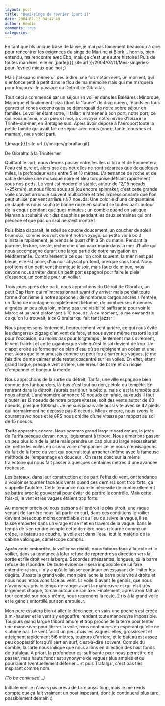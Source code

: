```yaml
---
layout: post
title: "Demi-singe de février (part 1)"
date: 2004-02-12 04:47:40
author: Hoedic
comments: true
categories: 
---
```



En tant que fils unique blasé de la vie, je n'ai pas forcément beaucoup à dire pour rencontrer les exigences du [singe de Martine](http://www.martinepage.com/blog/2004_02_01_archive.html#107636297223139607) et Blork... hormis, bien entendu, ma rencontre avec Ebb, mais ça c'est une autre histoire ! Puis de toutes manières, elle en [parle]({{ site.url }}/2004/02/11/Mes-singeries-pour-fevrier) mieux que moi ;)

Mais j'ai quand même un peu à dire, une fois notamment, un moment, qui s'enfonce petit à petit dans le flou de ma mémoire mais qui me marquera pour toujours : le passage du Détroit de Gibraltar.

Tout ceci a commencé par un séjour en voilier dans les Baléares : Minorque, Majorque et finalement Ibiza (dont la "faune" de drag queen, fêtards en tous genres et riches excentriques se démarquait de notre sobre séjour en famille). Le voilier étant notre, il fallait le ramener à bon port, notre port, ce qui nous amena, mon père et moi, à convoyer notre navire d'Ibiza à la Trinité-sur-mer, en Bretagne sud. Après avoir déposé à l'aéroport toute la petite famille qui avait fait ce séjour avec nous (oncle, tante, cousines et maman), nous voici parti.

![Image]({{ site.url }}/images/gibraltar.gif)
<div class="photoattrib">De Gibraltar à la Trinité/mer</div>



Quittant le port, nous devons passer entre les îles d'Ibiza et de Formentera, l'eau est pure et, alors que ces deux îles ne sont séparées que de quelques miles, la profondeur varie entre 5 et 10 mètres. L'alternance de roche et de sable dessine une mosaïque noire et bleu turquoise défilant rapidement sous nos pieds. Le vent est modéré et stable, autour de 12/15 noeuds (~25km/h), et nous filons sous spi (ou encore spinnaker, c'est cette grande voile d'avant arrondie souvent multicolore et très impressionnante que l'on peut utiliser par vent arrière.) à 7 noeuds. Une colonie d'une cinquantaine de dauphins nous souhaite bonne route en sautant de toutes parts autour de la coque pendant quelques minutes ; un comble quand on sait que Maman a souhaité voir des dauphins pendant les deux semaines qui ont précédé et que pas un seul ne s'est montré !

Puis Ibiza disparait, le soleil se couche doucement, un coucher de soleil brumeux, comme souvent durant notre voyage. La petite vie à bord s'installe rapidement, je prends le quart d'1h à 5h du matin. Pendant la journée, lecture, sieste, recherche d'animaux marin dans la mer d'huile qui nous accompagne durant une large partie de notre navigation en Méditerranée. Contrairement à ce que l'on croit souvent, la mer n'est pas bleue, elle est noire, d'un noir abyssal profond, presque sans fond. Nous profitons d'un petit vent thermique le soir, mais faute de mieux, nous devons nous arrêter dans un petit port espagnol pour faire le plein d'essence, un comble pour un voilier.

Trois jours après être parti, nous approchons du Détroit de Gibraltar, un petit Cap Horn qui m'impressionnait avant d'y arriver mais perdait toute forme d'onirisme à notre approche : de nombreux cargos ancrés à l'entrée, un flanc de montagne complètement bétonné, de nombreuses éoliennes alignées un peu plus loin, même pas une visibilité suffisante pour voir le Maroc et un vent plafonnant à 10 noeuds. A ce moment, je me demandais ce qu'on lui trouvait, à ce Gibraltar qui fait tant jazzer !

Nous progressons lentement, heureusement vent arrière, ce qui nous évite les dangereux zigzag d'un vent de face, et nous avons même ressorti le spi pour l'occasion, du moins pas pour longtemps ; lentement mais surement, le vent fraichit et cette gigantesque voile qu'est le spi devient de trop. Un clapot croisé se forme sur ce plan d'eau où se rejoignent un océan et une mer. Alors que je m'amusais comme un petit fou à surfer les vagues, je me fais dire de me calmer et de rester concentré sur les voiles. En effet, étant grand largue, presque vent arrière, une erreur de barre et on risque d'empanner et bonjour la merde.

Nous approchons de la sortie du détroit, Tarifa, une ville espagnole bien connue des funboarders, là-bas c'est tout ou rien, pétole ou tempête. En rentrant dans le détroit, j'aurais parié sur la pétole, mais c'est la tempête qui nous attend. L'anémomètre annonce 50 noeuds en rafale, auxquels il faut ajouter les 12 noeuds de notre propre vitesse, soit des vents autour de 60 noeuds, presque 100km/h. Je ne suis jamais allé aussi vite avec ce 42 pieds qui normalement ne dépasse pas 8 noeuds. Mieux encore, nous avons le courant avec nous et le GPS nous crédite d'une vitesse par rapport au sol de 15 noeuds.

Tarifa approche encore. Nous sommes grand large tribord amure, la jetée de Tarifa presque devant nous, légèrement à tribord. Nous aimerions passer un peu plus loin de la jetée mais prendre un cap plus au large nécessiterait de mettre les voiles en ciseau voire d'empanner ce ne nous n'envisageons du fait de la force du vent qui pourrait tout arracher (même avec la fameuse méthode de l'empannage en douceur). On reste donc sur la même trajectoire qui nous fait passer à quelques centaines mètres d'une avancée rocheuse.

Les bateaux, dans leur construction et de part l'effet du vent, ont tendance à vouloir se tourner face aux vents quand ces derniers sont trop forts, ça s'appelle l'aulofée. Cette tendance naturelle nécessite de continuellement se battre avec le gouvernail pour éviter de perdre le contrôle. Mais cette fois-ci, le vent et les vagues étaient trop forts.

Au moment précis où nous passons à l'endroit le plus étroit, une vague venant de l'arrière nous fait partir en surf, dans ces conditions le voilier devient beaucoup moins contrôlable et au lieu de suivre la vague, il se laisse emporter dans un virage et se met en travers de la vague. Dans le temps de s'en rendre compte cette dernière nous retourne comme un crêpe, le bateau se couche, la voile est dans l'eau, tout le matériel de la cabine valdingue, caméscope compris.

Après cette embardée, le voilier se rétabli, nous faisons face à la jetée et le voilier, dans sa tendance à lofer refuse de reprendre sa direction vers la sortie et file droit vers la berge. Secondes stressantes, longues, où la barre refuse de répondre. De toute évidence il sera impossible de lui faire entendre raison, il n'y a qu'à le laisser continuer en essayant de limiter les dégâts. J'abats la grand voile, mon père lache la barre puis vire à droite et nous nous retrouvons face au vent. La voile d'avant, le génois, que nous n'avons pas pris le temps de ranger avant la manoeuvre et qui était très largement choqué, torche autour de son axe. Finalement, après avoir fait un tour complet sur nous-même, nous reprenons la route, 2 ris à la grand voile et le génois entortillé sur son enrouleur.

Mon père essaiera bien d'aller le décoincer, en vain, une poche s'est créée à mi-hauteur et le vent s'y engouffre, rendant toute manoeuvre impossible. Toujours grand largue tribord amure et trop proche de la terre pour tenter une manoeuvre pour libérer la voile, nous continuons en espérant qu'elle ne s'abime pas. Le vent faiblit un peu, mais les vagues, elles, grossissent et atteignent rapidement 5/6 mètres, toujours d'arrière, et le bateau est assez peu coopératif lorsqu'il part en surf, c'est-à-dire souvent. Comble du comble, la carte nous indique que nous allons en direction des haut fonds de trafalgar. A priori, la profondeur est suffisante pour nous permettre de passer, mais hauts fonds est synonyme de vagues plus amples et qui pourraient éventuellement déferler... et puis Trafalgar, c'est pas très inspirant comme nom.

*(To be continued...)*

Initialement je n'avais pas prévu de faire aussi long, mais je me rends compte que ça fait vraiment un post imposant, donc je continuerai plus tard, possiblement demain :)